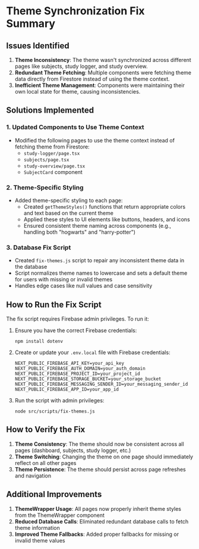 # Theme Synchronization Fix Summary

## Issues Identified

1. **Theme Inconsistency**: The theme wasn't synchronized across different pages like subjects, study logger, and study overview.
2. **Redundant Theme Fetching**: Multiple components were fetching theme data directly from Firestore instead of using the theme context.
3. **Inefficient Theme Management**: Components were maintaining their own local state for theme, causing inconsistencies.

## Solutions Implemented

### 1. Updated Components to Use Theme Context

- Modified the following pages to use the theme context instead of fetching theme from Firestore:
  - `study-logger/page.tsx`
  - `subjects/page.tsx`
  - `study-overview/page.tsx`
  - `SubjectCard` component

### 2. Theme-Specific Styling

- Added theme-specific styling to each page:
  - Created `getThemeStyles()` functions that return appropriate colors and text based on the current theme
  - Applied these styles to UI elements like buttons, headers, and icons
  - Ensured consistent theme naming across components (e.g., handling both "hogwarts" and "harry-potter")

### 3. Database Fix Script

- Created `fix-themes.js` script to repair any inconsistent theme data in the database
- Script normalizes theme names to lowercase and sets a default theme for users with missing or invalid themes
- Handles edge cases like null values and case sensitivity

## How to Run the Fix Script

The fix script requires Firebase admin privileges. To run it:

1. Ensure you have the correct Firebase credentials:
   ```
   npm install dotenv
   ```

2. Create or update your `.env.local` file with Firebase credentials:
   ```
   NEXT_PUBLIC_FIREBASE_API_KEY=your_api_key
   NEXT_PUBLIC_FIREBASE_AUTH_DOMAIN=your_auth_domain
   NEXT_PUBLIC_FIREBASE_PROJECT_ID=your_project_id
   NEXT_PUBLIC_FIREBASE_STORAGE_BUCKET=your_storage_bucket
   NEXT_PUBLIC_FIREBASE_MESSAGING_SENDER_ID=your_messaging_sender_id
   NEXT_PUBLIC_FIREBASE_APP_ID=your_app_id
   ```

3. Run the script with admin privileges:
   ```
   node src/scripts/fix-themes.js
   ```

## How to Verify the Fix

1. **Theme Consistency**: The theme should now be consistent across all pages (dashboard, subjects, study logger, etc.)
2. **Theme Switching**: Changing the theme on one page should immediately reflect on all other pages
3. **Theme Persistence**: The theme should persist across page refreshes and navigation

## Additional Improvements

1. **ThemeWrapper Usage**: All pages now properly inherit theme styles from the ThemeWrapper component
2. **Reduced Database Calls**: Eliminated redundant database calls to fetch theme information
3. **Improved Theme Fallbacks**: Added proper fallbacks for missing or invalid theme values 